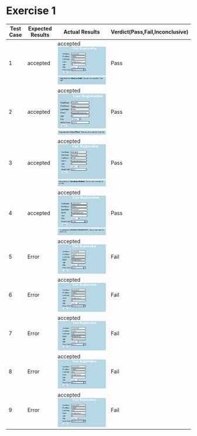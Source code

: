 # Exercise 1
| Test Case  | Expected Results   | Actual Results  | Verdict(Pass,Fail,Inconclusive)  |   
|------|------|------|------|
|  1 | accepted  | accepted <br> ![image](Images/Oussama_1.png) <br> ![image](Images/Oussama_2.png)| Pass   |   |
|  2 | accepted  | accepted <br> ![image](Images/Yahya_1.png) <br> ![image](Images/Yahya_2.png)| Pass   |   |
|  3 | accepted  | accepted <br> ![image](Images/Abdou_1.png) <br> ![image](Images/Abdou_2.png)| Pass   |   |
|  4 | accepted  | accepted <br> ![image](Images/XXXXXX_1.png) <br> ![image](Images/XXXXXX_2.png)| Pass   |   |
|  5 | Error  | accepted <br> ![image](Images/Oussama_1.png) <br> | Fail   |   |
|  6 | Error  | accepted <br> ![image](Images/Oussama_1.png) <br> | Fail   |   |
|  7 | Error  | accepted <br> ![image](Images/Oussama_1.png) <br> | Fail   |   |
|  8 | Error  | accepted <br> ![image](Images/Oussama_1.png) <br> | Fail   |   |
|  9 | Error  | accepted <br> ![image](Images/Oussama_1.png) <br> | Fail   |   |
